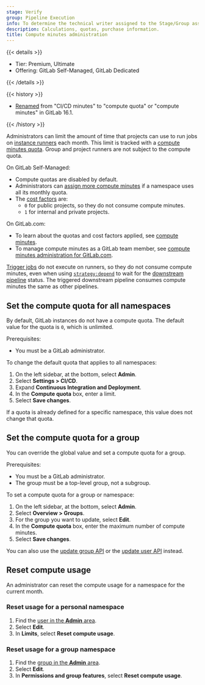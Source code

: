 ```yaml
---
stage: Verify
group: Pipeline Execution
info: To determine the technical writer assigned to the Stage/Group associated with this page, see https://handbook.gitlab.com/handbook/product/ux/technical-writing/#assignments
description: Calculations, quotas, purchase information.
title: Compute minutes administration
---
```


{{< details >}}

- Tier: Premium, Ultimate
- Offering: GitLab Self-Managed, GitLab Dedicated

{{< /details >}}

{{< history >}}

- [Renamed](https://gitlab.com/groups/gitlab-com/-/epics/2150) from "CI/CD minutes" to "compute quota" or "compute minutes" in GitLab 16.1.

{{< /history >}}

Administrators can limit the amount of time that projects can use to run jobs on
[instance runners](../../ci/runners/runners_scope.md) each month. This limit
is tracked with a [compute minutes quota](../../ci/pipelines/compute_minutes.md).
Group and project runners are not subject to the compute quota.

On GitLab Self-Managed:

- Compute quotas are disabled by default.
- Administrators can [assign more compute minutes](#set-the-compute-quota-for-a-group)
  if a namespace uses all its monthly quota.
- The [cost factors](../../ci/pipelines/compute_minutes.md#cost-factor) are:
  - `0` for public projects, so they do not consume compute minutes.
  - `1` for internal and private projects.

On GitLab.com:

- To learn about the quotas and cost factors applied, see [compute minutes](../../ci/pipelines/compute_minutes.md).
- To manage compute minutes as a GitLab team member, see [compute minutes administration for GitLab.com](dot_com_compute_minutes.md).

[Trigger jobs](../../ci/yaml/_index.md#trigger) do not execute on runners, so they do not
consume compute minutes, even when using [`strategy:depend`](../../ci/yaml/_index.md#triggerstrategy)
to wait for the [downstream pipeline](../../ci/pipelines/downstream_pipelines.md) status.
The triggered downstream pipeline consumes compute minutes the same as other pipelines.

## Set the compute quota for all namespaces

By default, GitLab instances do not have a compute quota. The default value for the quota is `0`,
which is unlimited.

Prerequisites:

- You must be a GitLab administrator.

To change the default quota that applies to all namespaces:

1. On the left sidebar, at the bottom, select **Admin**.
1. Select **Settings > CI/CD**.
1. Expand **Continuous Integration and Deployment**.
1. In the **Compute quota** box, enter a limit.
1. Select **Save changes**.

If a quota is already defined for a specific namespace, this value does not change that quota.

## Set the compute quota for a group

You can override the global value and set a compute quota for a group.

Prerequisites:

- You must be a GitLab administrator.
- The group must be a top-level group, not a subgroup.

To set a compute quota for a group or namespace:

1. On the left sidebar, at the bottom, select **Admin**.
1. Select **Overview > Groups**.
1. For the group you want to update, select **Edit**.
1. In the **Compute quota** box, enter the maximum number of compute minutes.
1. Select **Save changes**.

You can also use the [update group API](../../api/groups.md#update-group-attributes) or the
[update user API](../../api/users.md#modify-a-user) instead.

## Reset compute usage

An administrator can reset the compute usage for a namespace for the current month.

### Reset usage for a personal namespace

1. Find the [user in the **Admin** area](../admin_area.md#administering-users).
1. Select **Edit**.
1. In **Limits**, select **Reset compute usage**.

### Reset usage for a group namespace

1. Find the [group in the **Admin** area](../admin_area.md#administering-groups).
1. Select **Edit**.
1. In **Permissions and group features**, select **Reset compute usage**.

